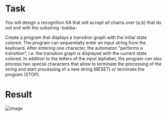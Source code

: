 # Task
You will design a recognition KA that will accept all chains over {a,b} that do not end with the substring -babba-

Create a program that displays a transition graph with the initial state colored. The program can sequentially enter an input string from the keyboard. After entering one character, the automaton "performs a transition", i.e. the transition graph is displayed with the current state colored.
In addition to the letters of the input alphabet, the program can also process two special characters that allow to terminate the processing of the string and start processing of a new string (RESET) or terminate the program (STOP).

# Result
![image](https://github.com/user-attachments/assets/77e43694-1006-405e-97ed-e76c40dafa18)
